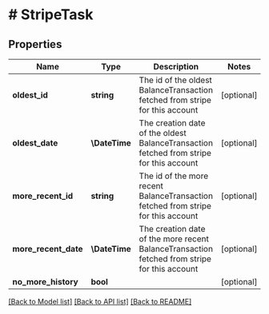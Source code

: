 # # StripeTask

## Properties

Name | Type | Description | Notes
------------ | ------------- | ------------- | -------------
**oldest_id** | **string** | The id of the oldest BalanceTransaction fetched from stripe for this account | [optional]
**oldest_date** | **\DateTime** | The creation date of the oldest BalanceTransaction fetched from stripe for this account | [optional]
**more_recent_id** | **string** | The id of the more recent BalanceTransaction fetched from stripe for this account | [optional]
**more_recent_date** | **\DateTime** | The creation date of the more recent BalanceTransaction fetched from stripe for this account | [optional]
**no_more_history** | **bool** |  | [optional]

[[Back to Model list]](../../README.md#models) [[Back to API list]](../../README.md#endpoints) [[Back to README]](../../README.md)
